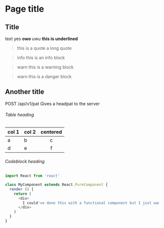 <!--
  Copyright (c) 2020 Squirrel Chat, All rights reserved.

  Redistribution and use in source and binary forms, with or without
  modification, are permitted provided that the following conditions are met:

  1. Redistributions of source code must retain the above copyright notice, this
    list of conditions and the following disclaimer.
  2. Redistributions in binary form must reproduce the above copyright notice,
    this list of conditions and the following disclaimer in the
    documentation and/or other materials provided with the distribution.
  3. Neither the name of the copyright holder nor the names of its contributors
    may be used to endorse or promote products derived from this software without
    specific prior written permission.

  THIS SOFTWARE IS PROVIDED BY THE COPYRIGHT HOLDERS AND CONTRIBUTORS "AS IS" AND
  ANY EXPRESS OR IMPLIED WARRANTIES, INCLUDING, BUT NOT LIMITED TO, THE IMPLIED
  WARRANTIES OF MERCHANTABILITY AND FITNESS FOR A PARTICULAR PURPOSE ARE
  DISCLAIMED. IN NO EVENT SHALL THE COPYRIGHT HOLDER OR CONTRIBUTORS BE LIABLE
  FOR ANY DIRECT, INDIRECT, INCIDENTAL, SPECIAL, EXEMPLARY, OR CONSEQUENTIAL
  DAMAGES (INCLUDING, BUT NOT LIMITED TO, PROCUREMENT OF SUBSTITUTE GOODS OR
  SERVICES; LOSS OF USE, DATA, OR PROFITS; OR BUSINESS INTERRUPTION) HOWEVER
  CAUSED AND ON ANY THEORY OF LIABILITY, WHETHER IN CONTRACT, STRICT LIABILITY,
  OR TORT (INCLUDING NEGLIGENCE OR OTHERWISE) ARISING IN ANY WAY OUT OF THE USE
  OF THIS SOFTWARE, EVEN IF ADVISED OF THE POSSIBILITY OF SUCH DAMAGE.
-->

# Page title

## Title

text yes **owo** *uwu* __this is underlined__

> this is a quote
> a long quote

>info
> this is an info block

>warn
> this is a warning block

>warn
> this is a danger block

## Another title

POST /api/v1/pat <!-- TBD -->
Gives a headpat to the server

###### Table heading
| col 1 | col 2 | centered |
|-------|-------|:--------:|
| a | b | c |
| d | e | f |

###### Codeblock heading
```js
import React from 'react'

class MyComponent extends React.PureComponent {
  render () {
    return (
      <div>
        I could've done this with a functional component but I just want to test syntax highlight yes
      </div>
    )
  }
}
```
